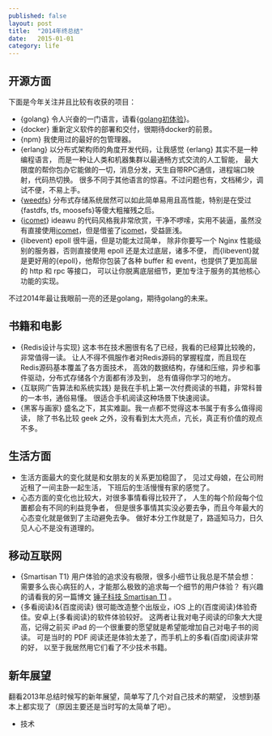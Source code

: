 ```yaml
---
published: false
layout: post
title:  "2014年终总结"
date:   2015-01-01
category: life
---
```


## 开源方面

下面是今年关注并且比较有收获的项目：

+ {golang} 令人兴奋的一门语言，请看{[golang初体验]}。
+ {docker} 重新定义软件的部署和交付，很期待docker的前景。
+ {npm} 我使用过的最好的包管理器。
+ {erlang} 以分布式架构师的角度开发代码，让我感觉 {erlang} 其实不是一种编程语言，
而是一种让人类和机器集群以最通畅方式交流的人工智能，
最大限度的帮你包办它能做的一切，消息分发，天生自带RPC通信，进程端口映射，代码热切换。
很多不同于其他语言的惊喜。不过问题也有，文档稀少，调试不便，不易上手。
+ {[weedfs]} 分布式存储系统居然可以如此简单易用且高性能，特别是在受过{fastdfs, tfs, moosefs}等傻大粗摧残之后。
+ {[icomet]} ideawu 的代码风格我非常欣赏，干净不啰嗦，实用不装逼，虽然没有直接使用[icomet]，但是借鉴了[icomet]，受益匪浅。
+ {libevent} epoll 很牛逼，但是功能太过简单，
除非你要写一个 Nginx 性能级别的服务器，否则直接使用 epoll 还是太过底层，诸多不便，
而{libevent}就是更好用的{epoll}，他帮你包装了各种 buffer 和 event，也提供了更加高层的 http 和 rpc 等接口，
可以让你脱离底层细节，更加专注于服务的其他核心功能的实现。

不过2014年最让我眼前一亮的还是golang，期待golang的未来。

## 书籍和电影

+ {Redis设计与实现}
这本书在技术圈很有名了已经，我看的已经算比较晚的，非常值得一读。
让人不得不佩服作者对Redis源码的掌握程度，而且现在Redis源码基本覆盖了各方面技术，
高效的数据结构，存储和压缩，异步和事件驱动，分布式存储各个方面都有涉及到，
总有值得你学习的地方。
+ {互联网广告算法和系统实践}
是我在手机上第一次付费阅读的书籍，非常科普的一本书，通俗易懂。
很适合手机阅读这种场景下快速阅读。
+ {黑客与画家}
盛名之下，其实难副。我一点都不觉得这本书属于有多么值得阅读，
除了书名比较 geek 之外，没有看到太大亮点，亢长，真正有价值的观点不多。

## 生活方面

+ 生活方面最大的变化就是和女朋友的关系更加稳固了，
见过丈母娘，在公司附近租了一间主卧一起生活，
下班后的生活慢慢有家的感觉了。
+ 心态方面的变化也比较大，对很多事情看得比较开了，
人生的每个阶段每个位置都会有不同的利益竞争者，
但是很多事情其实没必要去争，而且今年最大的心态变化就是做到了主动避免去争。
做好本分工作就是了，路遥知马力，日久见人心不是没有道理的。

## 移动互联网

+ {Smartisan T1} 用户体验的追求没有极限，很多小细节让我总是不禁会想：
需要多么丧心病狂的人，才能那么极致的追求每一个细节的用户体验？
有兴趣的请看我的另一篇博文 [锤子科技 Smartisan T1] 。
+ {多看阅读}&{百度阅读} 很可能改造整个出版业，iOS 上的{百度阅读}体验奇佳。安卓上{多看阅读}的软件体验较好。
这两者让我对电子阅读的印象大大提高，记得之前买 iPad 的一个很重要的愿望就是希望能增加自己对电子书的阅读。
可是当时的 PDF 阅读还是体验太差了，而手机上的多看(百度)阅读非常的好，
以至于我居然用它们看了不少技术书籍。


## 新年展望

翻看2013年总结时候写的新年展望，简单写了几个对自己技术的期望，
没想到基本上都实现了（原因主要还是当时写的太简单了吧）。

- 技术

[golang初体验]:http://yanyiwu.com/work/2014/08/11/golang-chutiyan.html
[weedfs]:https://github.com/chrislusf/weed-fs
[icomet]:https://github.com/ideawu/icomet
[锤子科技 Smartisan T1]:http://yanyiwu.com/life/2014/12/07/smartisan-t1.html
